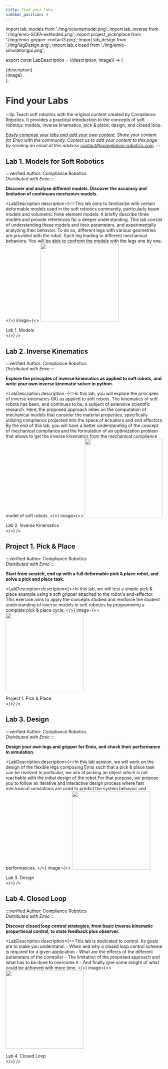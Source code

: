```yaml
---
title: Find your labs
sidebar_position: 4
---
```


import lab_models from './img/volumemodel.png';
import lab_inverse from './img/emio-SOFA-extended.png';
import project_picknplace from './img/emio-gripper-contact3.png';
import lab_design from './img/legDesign.png';
import lab_closed from './img/emio-simulationgui.png';

export const LabDescription = ({description, image}) => (
  <div
    style={{
        display: 'flex',
        padding: '0.2rem',
    }}>
    <div style={{ flex: '1 1 0%', 'padding-right': '2rem' }}>{description}</div>
    <div style={{ flex: '0 0 30%' }}>{image}</div>
  </div>
);

# Find your Labs

:::tip
Teach soft robotics with the original content created by Compliance Robotics. It provides a practical introduction to the concepts of soft robotics: models, inverse kinematics, pick & place, design, and closed loop.

*[Easily compose your labs and add your own content](create-your-lab). Share your content for Emio with the community. Contact us to add your content to this page by sending an email at this address [contact@compliance-robotics.com](mailto:contact@compliance-robotics.com).*
:::

## Lab 1. Models for Soft Robotics

:::verified
Author: Compliance Robotics \
*Distributed with Emio*
:::

**Discover and analyse different models. Discover the accuracy and limitation of continuum mechanics models.**

<LabDescription
    description={<>This lab aims to familiarize with certain deformable models used in the soft robotics community, particularly beam models and volumetric finite element models. It briefly describe three models and provide references for a deeper understanding. 
    This lab consist of understanding these models and their parameters, and experimentally analyzing their behavior. To do so, different legs with various geometries are provided with the robot. Each leg leading to different mechanical behaviors. You will be able to confront the models with the legs one by one.
    </>}
    image={<>
    <img className="centered" src={lab_models} width="250px"/>
    <figcaption> Lab 1. Models </figcaption>
    </>}
/>

## Lab 2. Inverse Kinematics

:::verified
Author: Compliance Robotics \
*Distributed with Emio*
:::

**Explore the principles of inverse kinematics as applied to soft robots, and write your own inverse kinematic solver in python.**

<LabDescription
    description={<>In this lab, you will explore the principles of inverse kinematics (IK) as applied to soft robots. The kinematics of soft robots has been, and continues to be, a subject of extensive scientific research. 
    Here, the proposed approach relies on the computation of mechanical models that consider the material properties, specifically utilizing compliance projected into the space of actuators and end effectors. 
    By the end of this lab, you will have a better understanding of the concept of mechanical compliance and the formulation of an optimization problem that allows to get the inverse kinematics from the mechanical compliance model of soft robots.
    </>}
    image={<>
    <img className="centered" src={lab_inverse} width="250px"/>
    <figcaption> Lab 2. Inverse Kinematics </figcaption>
    </>}
/>

## Project 1. Pick & Place

:::verified
Author: Compliance Robotics \
*Distributed with Emio*
:::

**Start from scratch, end up with a full deformable pick & place robot, and solve a pick and place task.**

<LabDescription
    description={<>In this lab, we will test a simple pick & place example using a soft gripper attached to the robot's end-effector. This exercise aims to apply the concepts studied and reinforce the student understanding of inverse models in soft robotics by programming a complete pick & place cycle.
    </>}
    image={<>
    <img className="centered" src={project_picknplace} width="250px"/>
    <figcaption> Project 1. Pick & Place </figcaption>
    </>}
/>

## Lab 3. Design

:::verified
Author: Compliance Robotics \
*Distributed with Emio*
:::

**Design your own legs and gripper for Emio, and check their performance in simulation.**

<LabDescription
    description={<>In this lab session, we will work on the design of the flexible legs composing Emio such that a pick & place task can be realized.In particular, we aim at picking an object which is not reachable with the initial design of the robot.For that purpose, we propose you to follow an iterative and interactive design process where fast mechanical simulations are used to predict the system behavior and performances.
    </>}
    image={<>
    <img className="centered" src={lab_design} width="250px"/>
    <figcaption> Lab 3. Design </figcaption>
    </>}
/>

## Lab 4. Closed Loop

:::verified
Author: Compliance Robotics \
*Distributed with Emio*
:::

**Discover closed loop control strategies, from basic inverse kinematic proportional control, to state feedback plus observer.**

<LabDescription
    description={<>This lab is dedicated to control. Its goals are to make you understand: 
    - When and why a closed loop control scheme is required for a given application
    - What are the effects of the different parameters of the controller
    - The limitation of the proposed approach and what has to be done to overcome it
    - And finally give some insight of what could be achieved with more time.
    </>}
    image={<>
    <img className="centered" src={lab_closed} width="250px"/>
    <figcaption> Lab 4. Closed Loop </figcaption>
    </>}
/>
